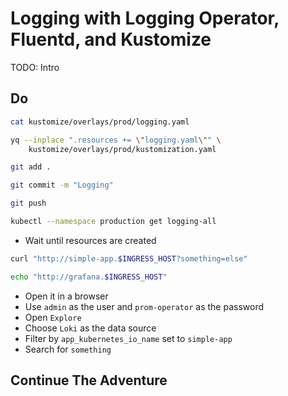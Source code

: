 # Logging with Logging Operator, Fluentd, and Kustomize

TODO: Intro

## Do

```bash
cat kustomize/overlays/prod/logging.yaml

yq --inplace ".resources += \"logging.yaml\"" \
    kustomize/overlays/prod/kustomization.yaml

git add .

git commit -m "Logging"

git push

kubectl --namespace production get logging-all
```

* Wait until resources are created

```sh
curl "http://simple-app.$INGRESS_HOST?something=else"

echo "http://grafana.$INGRESS_HOST"
```

* Open it in a browser
* Use `admin` as the user and `prom-operator` as the password
* Open `Explore`
* Choose `Loki` as the data source
* Filter by `app_kubernetes_io_name` set to `simple-app`
* Search for `something`

## Continue The Adventure

